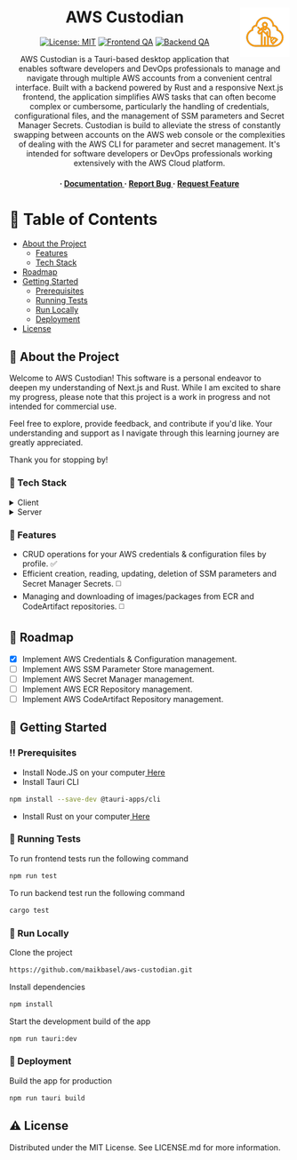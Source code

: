 <div align='center'>

# AWS Custodian <img src="src-tauri/icons/Square89x89Logo.png" align="right" />

[![License: MIT](https://img.shields.io/badge/License-MIT-yellow.svg)](https://opensource.org/licenses/MIT)
[![Frontend QA](https://img.shields.io/github/actions/workflow/status/maikbasel/aws-custodian/frontend_qa.yml?label=Frontend%20QA)](https://github.com/maikbasel/aws-custodian/actions/workflows/frontend_qa.yml)
[![Backend QA](https://img.shields.io/github/actions/workflow/status/maikbasel/aws-custodian/backend_qa.yml?label=Backend%20QA)](https://github.com/maikbasel/aws-custodian/actions/workflows/backend_qa.yml)

<p>
AWS Custodian is a Tauri-based desktop application that enables software developers and DevOps professionals to manage 
and navigate through multiple AWS accounts from a convenient central interface. Built with a backend powered by Rust 
and a responsive Next.js frontend, the application simplifies AWS tasks that can often become complex or cumbersome, 
particularly the handling of credentials, configurational files, and the management of SSM parameters and Secret 
Manager Secrets. Custodian is build to alleviate the stress of constantly swapping between accounts on the AWS web 
console or the complexities of dealing with the AWS CLI for parameter and secret management. It's intended for software 
developers or DevOps professionals working extensively with the AWS Cloud platform.
</p>

<h4> <span> · </span> <a href="https://github.com/maikbasel/aws-custodian/blob/master/README.md"> Documentation </a> <span> · </span> <a href="https://github.com/maikbasel/aws-custodian/issues"> Report Bug </a> <span> · </span> <a href="https://github.com/maikbasel/aws-custodian/issues"> Request Feature </a> </h4>

</div>

# :notebook_with_decorative_cover: Table of Contents

- [About the Project](#star2-about-the-project)
    - [Features](#dart-features)
    - [Tech Stack](#space_invader-tech-stack)
- [Roadmap](#compass-roadmap)
- [Getting Started](#toolbox-getting-started)
    - [Prerequisites](#bangbang-prerequisites)
    - [Running Tests](#test_tube-running-tests)
    - [Run Locally](#running-run-locally)
    - [Deployment](#triangular_flag_on_post-deployment)
- [License](#warning-license)

## :star2: About the Project

Welcome to AWS Custodian! This software is a personal endeavor to deepen my understanding of Next.js and Rust.
While I am excited to share my progress, please note that this project is a work in progress and not intended for
commercial use.

Feel free to explore, provide feedback, and contribute if you'd like. Your understanding and support as I navigate
through this learning journey are greatly appreciated.

Thank you for stopping by!

### :space_invader: Tech Stack

<details> <summary>Client</summary> <ul>
<li><a href="https://nextjs.org/">Next.JS</a></li>
</ul> </details>
<details> <summary>Server</summary> <ul>
<li><a href="https://www.rust-lang.org/">Rust</a></li>
<li><a href="https://tauri.app/v1/guides/getting-started/setup/next-js/">Tauri</a></li>
</ul> </details>

### :dart: Features

- CRUD operations for your AWS credentials & configuration files by profile. :white_check_mark:
- Efficient creation, reading, updating, deletion of SSM parameters and Secret Manager Secrets. :white_medium_square:
- Managing and downloading of images/packages from ECR and CodeArtifact repositories. :white_medium_square:

## :compass: Roadmap

- [x] Implement AWS Credentials & Configuration management.
- [ ] Implement AWS SSM Parameter Store management.
- [ ] Implement AWS Secret Manager management.
- [ ] Implement AWS ECR Repository management.
- [ ] Implement AWS CodeArtifact Repository management.

## :toolbox: Getting Started

### :bangbang: Prerequisites

- Install Node.JS on your computer<a href="https://nodejs.org/en"> Here</a>
- Install Tauri CLI

```bash
npm install --save-dev @tauri-apps/cli
```

- Install Rust on your computer<a href="https://rustup.rs/"> Here</a>

### :test_tube: Running Tests

To run frontend tests run the following command

```bash
npm run test
```

To run backend test run the following command

```bash
cargo test
```

### :running: Run Locally

Clone the project

```bash
https://github.com/maikbasel/aws-custodian.git
```

Install dependencies

```bash
npm install
```

Start the development build of the app

```bash
npm run tauri:dev
```

### :triangular_flag_on_post: Deployment

Build the app for production

```bash
npm run tauri build
```

## :warning: License

Distributed under the MIT License. See LICENSE.md for more information.
